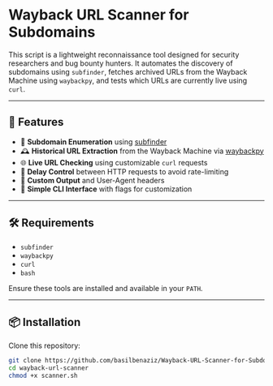 





# Wayback URL Scanner for Subdomains

This script is a lightweight reconnaissance tool designed for security researchers and bug bounty hunters. It automates the discovery of subdomains using `subfinder`, fetches archived URLs from the Wayback Machine using `waybackpy`, and tests which URLs are currently live using `curl`.

---

## 🚀 Features

- 🧠 **Subdomain Enumeration** using [subfinder](https://github.com/projectdiscovery/subfinder)
- 🕰️ **Historical URL Extraction** from the Wayback Machine via [waybackpy](https://github.com/akamhy/waybackpy)
- 🌐 **Live URL Checking** using customizable `curl` requests
- 🐌 **Delay Control** between HTTP requests to avoid rate-limiting
- 🧾 **Custom Output** and User-Agent headers
- 🔧 **Simple CLI Interface** with flags for customization

---

## 🛠️ Requirements

- `subfinder`
- `waybackpy`
- `curl`
- `bash`

Ensure these tools are installed and available in your `PATH`.

---

## 📦 Installation

Clone this repository:

```bash
git clone https://github.com/basilbenaziz/Wayback-URL-Scanner-for-Subdomains
cd wayback-url-scanner
chmod +x scanner.sh
